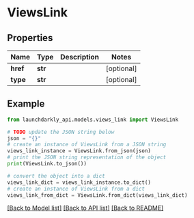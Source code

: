 # ViewsLink


## Properties

Name | Type | Description | Notes
------------ | ------------- | ------------- | -------------
**href** | **str** |  | [optional] 
**type** | **str** |  | [optional] 

## Example

```python
from launchdarkly_api.models.views_link import ViewsLink

# TODO update the JSON string below
json = "{}"
# create an instance of ViewsLink from a JSON string
views_link_instance = ViewsLink.from_json(json)
# print the JSON string representation of the object
print(ViewsLink.to_json())

# convert the object into a dict
views_link_dict = views_link_instance.to_dict()
# create an instance of ViewsLink from a dict
views_link_from_dict = ViewsLink.from_dict(views_link_dict)
```
[[Back to Model list]](../README.md#documentation-for-models) [[Back to API list]](../README.md#documentation-for-api-endpoints) [[Back to README]](../README.md)


